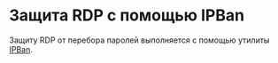 # Защита RDP с помощью IPBan

Защиту RDP от перебора паролей выполняется с помощью утилиты [IPBan](https://github.com/DigitalRuby/IPBan).
